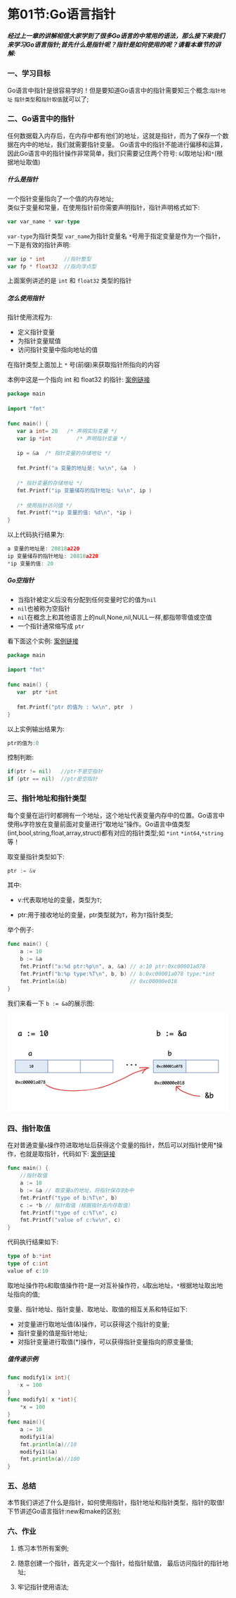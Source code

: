 # 第01节:Go语言指针

##### 经过上一章的讲解相信大家学到了很多Go语言的中常用的语法，那么接下来我们来学习Go语言指针;首先什么是指针呢？指针是如何使用的呢？请看本章节的讲解:

### 一、学习目标

Go语言中指针是很容易学的！但是要知道Go语言中的指针需要知三个概念:`指针地址` `指针类型`和`指针取值`就可以了;

### 二、Go语言中的指针

任何数据载入内存后，在内存中都有他们的地址，这就是指针，而为了保存一个数据在内中的地址，我们就需要指针变量。
Go语言中的指针不能进行偏移和运算，因此Go语言中的指针操作非常简单，我们只需要记住两个符号: `&`(取地址)和`*`(根据地址取值)

##### 什么是指针

一个指针变量指向了一个值的内存地址;   
类似于变量和常量，在使用指针前你需要声明指针，指针声明格式如下:

```go
var var_name * var-type
```

`var-type`为指针类型 `var_name`为指针变量名 `*`号用于指定变量是作为一个指针，一下是有效的指针声明:

```go
var ip * int      //指针整型
var fp * float32  //指向浮点型
```

上面案例讲述的是 `int` 和 `float32` 类型的指针

##### 怎么使用指针

指针使用流程为:

* 定义指针变量
* 为指针变量赋值
* 访问指针变量中指向地址的值

在指针类型上面加上 `*` 号(前缀)来获取指针所指向的内容

本例中这是一个指向 int 和 float32 的指针:
[案例链接](https://github.com/Yan-Yan0129/Go-example/blob/master/%E7%AC%AC03%E7%AB%A0%EF%BC%9AGo%E8%AF%AD%E8%A8%80%E6%8C%87%E9%92%88/%E7%AC%AC01%E8%8A%82%EF%BC%9AGo%E8%AF%AD%E8%A8%80%E6%8C%87%E9%92%88/demo01.md)

```go
package main

import "fmt"

func main() {
   var a int= 20   /* 声明实际变量 */
   var ip *int        /* 声明指针变量 */

   ip = &a  /* 指针变量的存储地址 */

   fmt.Printf("a 变量的地址是: %x\n", &a  )

   /* 指针变量的存储地址 */
   fmt.Printf("ip 变量储存的指针地址: %x\n", ip )

   /* 使用指针访问值 */
   fmt.Printf("*ip 变量的值: %d\n", *ip )
}
```

以上代码执行结果为:

```go
a 变量的地址是: 20818a220
ip 变量储存的指针地址: 20818a220
*ip 变量的值: 20
```

##### Go空指针

* 当指针被定义后没有分配到任何变量时它的值为`nil`
* `nil`也被称为空指针
* `nil`在概念上和其他语言上的null,None,nil,NULL一样,都指带零值或空值
* 一个指针通常缩写成 `ptr`

看下面这个实例:
[案例链接](https://github.com/Yan-Yan0129/Go-example/blob/master/%E7%AC%AC03%E7%AB%A0%EF%BC%9AGo%E8%AF%AD%E8%A8%80%E6%8C%87%E9%92%88/%E7%AC%AC01%E8%8A%82%EF%BC%9AGo%E8%AF%AD%E8%A8%80%E6%8C%87%E9%92%88/demo02.md)

```go
package main

import "fmt"

func main() {
   var  ptr *int

   fmt.Printf("ptr 的值为 : %x\n", ptr  )
}
```

以上实例输出结果为:

```go
ptr的值为:0
```

控制判断:

```go
if(ptr != nil)   //ptr不是空指针
if (ptr == nil)  //ptr是空指针
```

### 三、指针地址和指针类型

每个变量在运行时都拥有一个地址，这个地址代表变量内存中的位置。Go语言中使用`&`字符放在变量前面对变量进行“取地址”操作。Go语言中值类型(int,bool,string,float,array,struct)都有对应的指针类型;如 `*int` `*int64`,`*string`等！

取变量指针类型如下:

```go
ptr := &v
```

其中:

* v:代表取地址的变量，类型为`T`;

* ptr:用于接收地址的变量，ptr类型就为`T`，称为`T`指针类型;

举个例子:

```go
func main() {
	a := 10
	b := &a
	fmt.Printf("a:%d ptr:%p\n", a, &a) // a:10 ptr:0xc00001a078
	fmt.Printf("b:%p type:%T\n", b, b) // b:0xc00001a078 type:*int
	fmt.Println(&b)                    // 0xc00000e018
}
```

我们来看一下 `b := &a`的展示图:

![image](../images/0301_a.png)

### 四、指针取值

在对普通变量`&`操作符进取地址后获得这个变量的指针，然后可以对指针使用*操作，也就是取指针，代码如下:
[案例链接](https://github.com/Yan-Yan0129/Go-example/blob/master/%E7%AC%AC03%E7%AB%A0%EF%BC%9AGo%E8%AF%AD%E8%A8%80%E6%8C%87%E9%92%88/%E7%AC%AC01%E8%8A%82%EF%BC%9AGo%E8%AF%AD%E8%A8%80%E6%8C%87%E9%92%88/demo03.md)
```go
func main() {
	//指针取值
	a := 10
	b := &a // 取变量a的地址，将指针保存到b中
	fmt.Printf("type of b:%T\n", b)
	c := *b // 指针取值（根据指针去内存取值）
	fmt.Printf("type of c:%T\n", c)
	fmt.Printf("value of c:%v\n", c)
}
```

代码执行结果如下:

```go
type of b:*int
type of c:int
value of c:10
```

取地址操作符`&`和取值操作符`*`是一对互补操作符，`&`取出地址，`*`根据地址取出地址指向的值;

变量、指针地址、指针变量、取地址、取值的相互关系和特征如下:

* 对变量进行取地址值(&)操作，可以获得这个指针的变量;
* 指针变量的值是指针地址;
* 对指针变量进行取值(*)操作，可以获得指针变量指向的原变量值;

##### 值传递示例

```go
func modify1(x int){
    x = 100
}
func modify1( x *int){
    *x = 100
}
func main(){
    a := 10
    modifyi1(a)
    fmt.println(a)//10
    modifyi1(&a)
    fmt.println(a)//100
}
```

### 五、总结

本节我们讲述了什么是指针，如何使用指针，指针地址和指针类型，指针的取值! 下节讲述Go语言指针:new和make的区别;

### 六、作业

1. 练习本节所有案例;

2. 随意创建一个指针，首先定义一个指针，给指针赋值， 最后访问指针的指针地址;

3. 牢记指针使用语法;